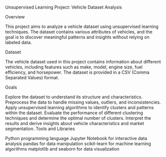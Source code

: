 Unsupervised Learning Project: Vehicle Dataset Analysis

Overview

This project aims to analyze a vehicle dataset using unsupervised learning techniques. The dataset contains various attributes of vehicles, and the goal is to discover meaningful patterns and insights without relying on labeled data.

Dataset

The vehicle dataset used in this project contains information about different vehicles, including features such as make, model, engine size, fuel efficiency, and horsepower. The dataset is provided in a CSV (Comma Separated Values) format.

Goals

Explore the dataset to understand its structure and characteristics.
Preprocess the data to handle missing values, outliers, and inconsistencies.
Apply unsupervised learning algorithms to identify clusters and patterns within the dataset.
Evaluate the performance of different clustering techniques and determine the optimal number of clusters.
Interpret the results and derive insights about vehicle characteristics and market segmentation.
Tools and Libraries

Python programming language
Jupyter Notebook for interactive data analysis
pandas for data manipulation
scikit-learn for machine learning algorithms
matplotlib and seaborn for data visualization
